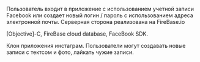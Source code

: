 Пользователь входит в приложение с использованием учетной записи Facebook или создает новый логин / пароль с использованием адреса электронной почты. Серверная сторона реализована на FireBase.io

[Objective]-C, FireBase cloud database, FaceBook SDK.

Клон приложения инстаграм. Пользователи могут создавать новые записи с тектсом и фото, лайкать чужие записи.
